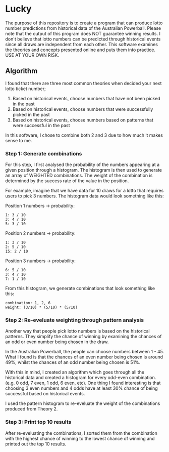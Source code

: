 # Lucky

The purpose of this repository is to create a program that can produce 
lotto number predictions from historical data of the Australian Powerball.
Please note that the output of this program does NOT guarantee winning results.
I don't believe that lotto numbers can be predicted through historical events since
all draws are independent from each other. This software examines the theories and
concepts presented online and puts them into practice. USE AT YOUR OWN RISK.


## Algorithm

I found that there are three most common theories when decided your next lotto ticket number;

1. Based on historical events, choose numbers that have not been picked in the past
2. Based on historical events, choose numbers that were successfully picked in the past
3. Based on historical events, choose numbers based on patterns that were successful in the past

In this software, I chose to combine both 2 and 3 due to how much it makes sense to me.

### Step 1: Generate combinations
For this step, I first analysed the probability of the numbers appearing at a given position through a histogram.
The histogram is then used to generate an array of WEIGHTED combinations. The weight of the combination is determined
by the success rate of the value in the position.

For example, imagine that we have data for 10 draws for a lotto that requires users to pick 3 numbers.
The histogram data would look something like this:

Position 1 numbers -> probability:
```
1: 3 / 10
3: 4 / 10
5: 3 / 10
```
Position 2 numbers -> probability:
```
1: 3 / 10
2: 5 / 10
15: 2 / 10
```
Position 3 numbers -> probability:
```
6: 5 / 10
3: 4 / 10
7: 1 / 10
```
From this histogram, we generate combinations that look something like this:
```
combination: 1, 2, 6
weight: (3/10) * (5/10) * (5/10) 
```

### Step 2: Re-eveluate weighting through pattern analysis
Another way that people pick lotto numbers is based on the historical patterns. 
They simplify the chance of winning by examining the chances of an odd or even number being chosen
in the draw.

In the Australian Powerball, the people can choose numbers between 1 - 45. What I found
is that the chances of an even number being chosen is around 49%, whilst the chances of an odd
number being chosen is 51%.

With this in mind, I created an algorithm which goes through all the historical data and created
a histogram for every odd-even combination. (e.g. 0 odd, 7 even, 1 odd, 6 even, etc). One thing I found interesting is 
that choosing 3 even numbers and 4 odds have at least 30% chance of being successful based on historical events.

I used the pattern histogram to re-eveluate the weight of the combinations produced from Theory 2.

### Step 3: Print top 10 results
After re-eveluating the combinations, I sorted them from the combination with the highest chance of
winning to the lowest chance of winning and printed out the top 10 results.

